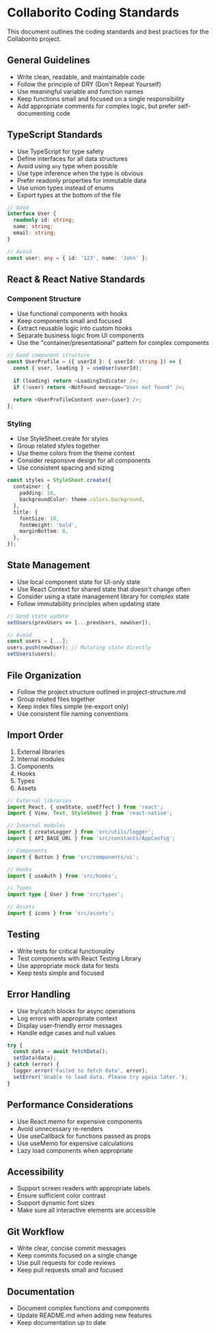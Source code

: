 # Collaborito Coding Standards

This document outlines the coding standards and best practices for the Collaborito project.

## General Guidelines

- Write clean, readable, and maintainable code
- Follow the principle of DRY (Don't Repeat Yourself)
- Use meaningful variable and function names
- Keep functions small and focused on a single responsibility
- Add appropriate comments for complex logic, but prefer self-documenting code

## TypeScript Standards

- Use TypeScript for type safety
- Define interfaces for all data structures
- Avoid using `any` type when possible
- Use type inference when the type is obvious
- Prefer readonly properties for immutable data
- Use union types instead of enums
- Export types at the bottom of the file

```typescript
// Good
interface User {
  readonly id: string;
  name: string;
  email: string;
}

// Avoid
const user: any = { id: '123', name: 'John' };
```

## React & React Native Standards

### Component Structure

- Use functional components with hooks
- Keep components small and focused
- Extract reusable logic into custom hooks
- Separate business logic from UI components
- Use the "container/presentational" pattern for complex components

```typescript
// Good component structure
const UserProfile = ({ userId }: { userId: string }) => {
  const { user, loading } = useUser(userId);
  
  if (loading) return <LoadingIndicator />;
  if (!user) return <NotFound message="User not found" />;
  
  return <UserProfileContent user={user} />;
};
```

### Styling

- Use StyleSheet.create for styles
- Group related styles together
- Use theme colors from the theme context
- Consider responsive design for all components
- Use consistent spacing and sizing

```typescript
const styles = StyleSheet.create({
  container: {
    padding: 16,
    backgroundColor: theme.colors.background,
  },
  title: {
    fontSize: 18,
    fontWeight: 'bold',
    marginBottom: 8,
  },
});
```

## State Management

- Use local component state for UI-only state
- Use React Context for shared state that doesn't change often
- Consider using a state management library for complex state
- Follow immutability principles when updating state

```typescript
// Good state update
setUsers(prevUsers => [...prevUsers, newUser]);

// Avoid
const users = [...];
users.push(newUser); // Mutating state directly
setUsers(users);
```

## File Organization

- Follow the project structure outlined in project-structure.md
- Group related files together
- Keep index files simple (re-export only)
- Use consistent file naming conventions

## Import Order

1. External libraries
2. Internal modules
3. Components
4. Hooks
5. Types
6. Assets

```typescript
// External libraries
import React, { useState, useEffect } from 'react';
import { View, Text, StyleSheet } from 'react-native';

// Internal modules
import { createLogger } from 'src/utils/logger';
import { API_BASE_URL } from 'src/constants/AppConfig';

// Components
import { Button } from 'src/components/ui';

// Hooks
import { useAuth } from 'src/hooks';

// Types
import type { User } from 'src/types';

// Assets
import { icons } from 'src/assets';
```

## Testing

- Write tests for critical functionality
- Test components with React Testing Library
- Use appropriate mock data for tests
- Keep tests simple and focused

## Error Handling

- Use try/catch blocks for async operations
- Log errors with appropriate context
- Display user-friendly error messages
- Handle edge cases and null values

```typescript
try {
  const data = await fetchData();
  setData(data);
} catch (error) {
  logger.error('Failed to fetch data', error);
  setError('Unable to load data. Please try again later.');
}
```

## Performance Considerations

- Use React.memo for expensive components
- Avoid unnecessary re-renders
- Use useCallback for functions passed as props
- Use useMemo for expensive calculations
- Lazy load components when appropriate

## Accessibility

- Support screen readers with appropriate labels
- Ensure sufficient color contrast
- Support dynamic font sizes
- Make sure all interactive elements are accessible

## Git Workflow

- Write clear, concise commit messages
- Keep commits focused on a single change
- Use pull requests for code reviews
- Keep pull requests small and focused

## Documentation

- Document complex functions and components
- Update README.md when adding new features
- Keep documentation up to date 